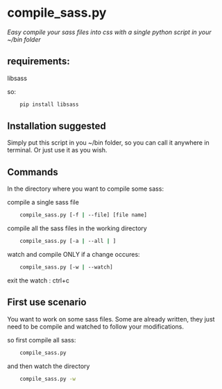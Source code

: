# compile_sass.py


*Easy compile your sass files into css with a single python script in your ~/bin folder*


## requirements:
 libsass

so:

```sh
    pip install libsass
```

## Installation suggested

Simply put this script in you ~/bin folder, so you can call it anywhere in terminal.
Or just use it as you wish.

## Commands

In the directory where you want to compile some sass:

compile a single sass file

```sh
    compile_sass.py [-f | --file] [file name]
```

compile all the sass files in the working directory

```sh
    compile_sass.py [-a | --all | ]
```

watch and compile ONLY if a change occures:
```sh
    compile_sass.py [-w | --watch]
```

exit the watch : ctrl+c

## First use scenario

You want to work on some sass files. Some are already written, they just need to be compile and watched to follow your
modifications.

so first compile all sass:
```sh
    compile_sass.py
```
and then watch the directory
```sh
    compile_sass.py -w
```
